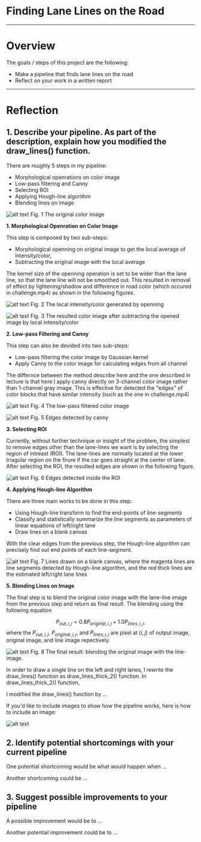 # **Finding Lane Lines on the Road** 


---

# Overview

The goals / steps of this project are the following:
* Make a pipeline that finds lane lines on the road
* Reflect on your work in a written report


[//]: # (Image References)

[image_0]: ./examples/grayscale.jpg "Grayscale"
[image_1]: ./test_images_output/steps/solidYellowCurve_img_ori.jpg "img_ori"
[image_2]: ./test_images_output/steps/solidYellowCurve_img_open.jpg "img_open"
[image_3]: ./test_images_output/steps/solidYellowCurve_img_mor.jpg "img_mor"
[image_4]: ./test_images_output/steps/solidYellowCurve_img_mor_blur.jpg "img_mor_blur"
[image_5]: ./test_images_output/steps/solidYellowCurve_bi_edge.jpg "bi_edge"
[image_6]: ./test_images_output/steps/solidYellowCurve_bi_edge_roi.jpg "bi_edge_roi"
[image_7]: ./test_images_output/steps/solidYellowCurve_color_line_drawn.jpg "color_line_drawn"
[image_8]: ./test_images_output/steps/solidYellowCurve_img_proc.jpg "img_proc"

---

# Reflection

## 1. Describe your pipeline. As part of the description, explain how you modified the draw_lines() function.

There are roughly 5 steps in my pipeline:
- Morphological openrations on color image
- Low-pass filtering and Canny
- Selecting ROI
- Applying Hough-line algorithm 
- Blending lines on image

![alt text][image_1]
Fig. 1 The original color image

**1. Morphological Openration on Color Image**

This step is composed by two sub-steps:
- Morphological openning on original image to get the local average of intensity/color, 
- Subtracting the original image with the local average

The kernel size of the openning operation is set to be wider than the lane line, so that the lane line will not be smoothed out. This resulted in removal of effect by lightening/shadow and difference in road color (which occured in challenge.mp4) as shown in the following figures.

![alt text][image_2]
Fig. 2 The local intensity/color generated by openning

![alt text][image_3]
Fig. 3 The resulted color image after subtracting the opened image by local intensity/color

**2. Low-pass Filtering and Canny**

This step can also be devided into two sub-steps:
- Low-pass filtering the color image by Gaussian kernel
- Apply Canny to the color image for calculating edges from all channel

The differnce between the method describe here and the one described in lecture is that here I apply canny directly on 3-channel color image rather than 1-channel gray image. This is effective for detected the "edges" of color blocks that have similar intensity (such as the one in challenge.mp4)

![alt text][image_4]
Fig. 4 The low-pass filtered color image

![alt text][image_5]
Fig. 5 Edges detected by canny

**3. Selecting ROI**

Currently, without further technique or insight of the problem, the simplest to remove edges other than the lane-lines we want is by selecting the region of intreast (ROI). The lane-lines are normally located at the lower triagular region on the firure if the car goes straight at the center of lane. After selecting the ROI, the resulted edges are shown in the following figure.

![alt text][image_6]
Fig. 6 Edges detected inside the ROI

**4. Applying Hough-line Algorithm**

There are three main works to be done in this step:
- Using Hough-line transform to find the end-points of line-segments
- Classify and statistically summarize the line segments as parameters of linear equations of left/right lane
- Draw lines on a blank canvas 

With the clear edges from the previous step, the Hough-line algorithm can precisely find out end points of each line-segment.

![alt text][image_7]
Fig. 7 Lines drawn on a blank canvas, where the magenta lines are line segments detected by Hough-line algorithm, and the red thick lines are the estimated left/right lane lines

**5. Blending Lines on Image**

The final step is to blend the original color image with the lane-line image from the previous step and return as final result. The blending using the following equation

$$P_{out,i,j} = 0.8 P_{original,i,j} + 1.0 P_{lines, i,j},$$ 
where the $P_{out,i,j}$, $P_{original,i,j}$, and $P_{lines,i,j}$ are pixel at $(i,j)$ of output image, original image, and line image repectively.

![alt text][image_8]
Fig. 8 The final result: blending the original image with the line-image. 



In order to draw a single line on the left and right lanes, I rewrite the draw_lines() function as draw_lines_thick_2() function. In draw_lines_thick_2() function, 

I modified the draw_lines() function by ...

If you'd like to include images to show how the pipeline works, here is how to include an image: 

![alt text][image_0]


## 2. Identify potential shortcomings with your current pipeline


One potential shortcoming would be what would happen when ... 

Another shortcoming could be ...


## 3. Suggest possible improvements to your pipeline

A possible improvement would be to ...

Another potential improvement could be to ...
